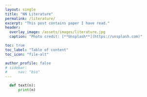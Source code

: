 ```yaml
---
layout: single
title: "NN Literature"
permalink: /literature/
excerpt: "This post contains paper I have read."
header:
  overlay_image: /assets/images/literature.jpg
  caption: "Photo credit: [**Unsplash**](https://unsplash.com)"

toc: true
toc_label: "Table of content"
toc_icon: "file-alt"

author_profile: false
# sidebar:
#     nav: "bio"
---
```




  ```python
    def text(n):
        print(n)
  ```
